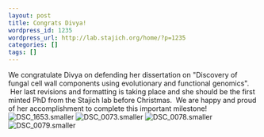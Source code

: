 ```yaml
---
layout: post
title: Congrats Divya!
wordpress_id: 1235
wordpress_url: http://lab.stajich.org/home/?p=1235
categories: []
tags: []
---
```

We congratulate Divya on defending her dissertation on "Discovery of fungal cell wall components using evolutionary and functional genomics".  Her last revisions and formatting is taking place and she should be the first minted PhD from the Stajich lab before Christmas.  We are happy and proud of her accomplishment to complete this important milestone!&nbsp;![DSC_1653.smaller](images/wp_upload/2013/12/DSC_1653.smaller.jpeg) ![DSC_0073.smaller](images/wp_upload/2013/12/DSC_0073.smaller.jpg) ![DSC_0078.smaller](images/wp_upload/2013/12/DSC_0078.smaller.jpg)![DSC_0079.smaller](images/wp_upload/2013/12/DSC_0079.smaller.jpg)&nbsp;
